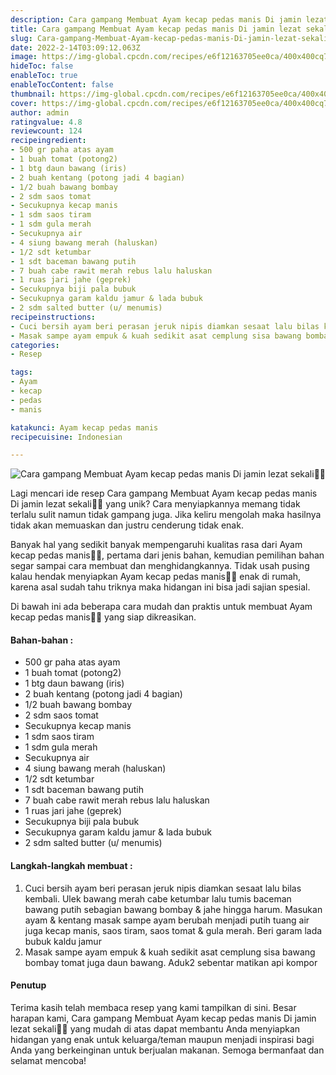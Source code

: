 ```yaml
---
description: Cara gampang Membuat Ayam kecap pedas manis Di jamin lezat sekali"
title: Cara gampang Membuat Ayam kecap pedas manis Di jamin lezat sekali
slug: Cara-gampang-Membuat-Ayam-kecap-pedas-manis-Di-jamin-lezat-sekali
date: 2022-2-14T03:09:12.063Z
image: https://img-global.cpcdn.com/recipes/e6f12163705ee0ca/400x400cq70/photo.jpg
hideToc: false
enableToc: true
enableTocContent: false
thumbnail: https://img-global.cpcdn.com/recipes/e6f12163705ee0ca/400x400cq70/photo.jpg
cover: https://img-global.cpcdn.com/recipes/e6f12163705ee0ca/400x400cq70/photo.jpg
author: admin
ratingvalue: 4.8
reviewcount: 124
recipeingredient:
- 500 gr paha atas ayam
- 1 buah tomat (potong2)
- 1 btg daun bawang (iris)
- 2 buah kentang (potong jadi 4 bagian)
- 1/2 buah bawang bombay
- 2 sdm saos tomat
- Secukupnya kecap manis
- 1 sdm saos tiram
- 1 sdm gula merah
- Secukupnya air
- 4 siung bawang merah (haluskan)
- 1/2 sdt ketumbar
- 1 sdt baceman bawang putih
- 7 buah cabe rawit merah rebus lalu haluskan
- 1 ruas jari jahe (geprek)
- Secukupnya biji pala bubuk
- Secukupnya garam kaldu jamur & lada bubuk
- 2 sdm salted butter (u/ menumis)
recipeinstructions:
- Cuci bersih ayam beri perasan jeruk nipis diamkan sesaat lalu bilas kembali. Ulek bawang merah cabe ketumbar lalu tumis baceman bawang putih sebagian bawang bombay & jahe hingga harum. Masukan ayam & kentang masak sampe ayam berubah menjadi putih tuang air juga kecap manis, saos tiram, saos tomat & gula merah. Beri garam lada bubuk kaldu jamur
- Masak sampe ayam empuk & kuah sedikit asat cemplung sisa bawang bombay tomat juga daun bawang. Aduk2 sebentar matikan api kompor
categories:
- Resep

tags:
- Ayam
- kecap
- pedas
- manis

katakunci: Ayam kecap pedas manis
recipecuisine: Indonesian

---
```


![Cara gampang Membuat Ayam kecap pedas manis Di jamin lezat sekali👩‍🍳](https://img-global.cpcdn.com/recipes/e6f12163705ee0ca/400x400cq70/photo.jpg)

Lagi mencari ide resep Cara gampang Membuat Ayam kecap pedas manis Di jamin lezat sekali👩‍🍳 yang unik? Cara menyiapkannya memang tidak terlalu sulit namun tidak gampang juga. Jika keliru mengolah maka hasilnya tidak akan memuaskan dan justru cenderung tidak enak.

Banyak hal yang sedikit banyak mempengaruhi kualitas rasa dari Ayam kecap pedas manis👩‍🍳, pertama dari jenis bahan, kemudian pemilihan bahan segar sampai cara membuat dan menghidangkannya. Tidak usah pusing kalau hendak menyiapkan Ayam kecap pedas manis👩‍🍳 enak di rumah, karena asal sudah tahu triknya maka hidangan ini bisa jadi sajian spesial.

Di bawah ini ada beberapa cara mudah dan praktis untuk membuat Ayam kecap pedas manis👩‍🍳 yang siap dikreasikan.

<!--inarticleads1-->

#### Bahan-bahan :

- 500 gr paha atas ayam
- 1 buah tomat (potong2)
- 1 btg daun bawang (iris)
- 2 buah kentang (potong jadi 4 bagian)
- 1/2 buah bawang bombay
- 2 sdm saos tomat
- Secukupnya kecap manis
- 1 sdm saos tiram
- 1 sdm gula merah
- Secukupnya air
- 4 siung bawang merah (haluskan)
- 1/2 sdt ketumbar
- 1 sdt baceman bawang putih
- 7 buah cabe rawit merah rebus lalu haluskan
- 1 ruas jari jahe (geprek)
- Secukupnya biji pala bubuk
- Secukupnya garam kaldu jamur & lada bubuk
- 2 sdm salted butter (u/ menumis)

<!--inarticleads2-->

#### Langkah-langkah membuat :

1. Cuci bersih ayam beri perasan jeruk nipis diamkan sesaat lalu bilas kembali. Ulek bawang merah cabe ketumbar lalu tumis baceman bawang putih sebagian bawang bombay & jahe hingga harum. Masukan ayam & kentang masak sampe ayam berubah menjadi putih tuang air juga kecap manis, saos tiram, saos tomat & gula merah. Beri garam lada bubuk kaldu jamur
1. Masak sampe ayam empuk & kuah sedikit asat cemplung sisa bawang bombay tomat juga daun bawang. Aduk2 sebentar matikan api kompor

#### Penutup

Terima kasih telah membaca resep yang kami tampilkan di sini. Besar harapan kami, Cara gampang Membuat Ayam kecap pedas manis Di jamin lezat sekali👩‍🍳 yang mudah di atas dapat membantu Anda menyiapkan hidangan yang enak untuk keluarga/teman maupun menjadi inspirasi bagi Anda yang berkeinginan untuk berjualan makanan. Semoga bermanfaat dan selamat mencoba!